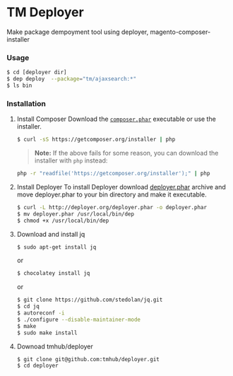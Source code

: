 # TM Deployer

Make package dempoyment tool using deployer, magento-composer-installer

### Usage

```sh
$ cd [deployer dir]
$ dep deploy  --package="tm/ajaxsearch:*"
$ ls bin
```

### Installation

1. Install Composer
    Download the [`composer.phar`](https://getcomposer.org/composer.phar) executable or use the installer.

    ```sh
    $ curl -sS https://getcomposer.org/installer | php
    ```

    > **Note:** If the above fails for some reason, you can download the installer
    > with `php` instead:

    ```sh
    php -r "readfile('https://getcomposer.org/installer');" | php
    ```

2. Install Deployer
    To install Deployer download [deployer.phar](http://deployer.org/deployer.phar) archive and move deployer.phar to your bin
    directory and make it executable.

    ```sh
    $ curl -L http://deployer.org/deployer.phar -o deployer.phar
    $ mv deployer.phar /usr/local/bin/dep
    $ chmod +x /usr/local/bin/dep
    ```

3. Download and install jq

    ```sh
    $ sudo apt-get install jq
    ```
    or
    ```sh
    $ chocolatey install jq
    ```
    or
    ```sh
    $ git clone https://github.com/stedolan/jq.git
    $ cd jq
    $ autoreconf -i
    $ ./configure --disable-maintainer-mode
    $ make
    $ sudo make install
    ```

4. Downoad tmhub/deployer

    ```sh
    $ git clone git@github.com:tmhub/deployer.git
    $ cd deployer
    ```
